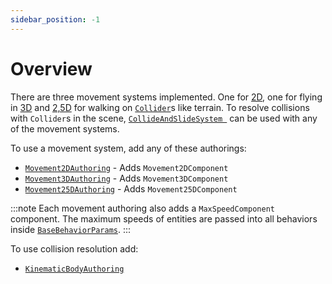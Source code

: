 ```yaml
---
sidebar_position: -1
---
```


# Overview

There are three movement systems implemented. One for [2D](/docs/documentation-defaults/movement/0_2D-movement), one for flying in [3D](/docs/documentation-defaults/movement/1_3D-movement) and [2,5D](/docs/documentation-defaults/movement/2_25D-movement) for walking on [`Collider`](https://docs.unity3d.com/ScriptReference/Collider.html)s like terrain. To resolve collisions with `Collider`s in the scene, [`CollideAndSlideSystem `](/docs/documentation-defaults/movement/collision-resolution) can be used with any of the movement systems. 

To use a movement system, add any of these authorings:

- [`Movement2DAuthoring`](/docs/documentation-defaults/movement/0_2D-movement) - Adds `Movement2DComponent`
- [`Movement3DAuthoring`](/docs/documentation-defaults/movement/1_3D-movement) - Adds `Movement3DComponent`
- [`Movement25DAuthoring`](/docs/documentation-defaults/movement/2_25D-movement) - Adds `Movement25DComponent`

:::note
Each movement authoring also adds a `MaxSpeedComponent` component. The maximum speeds of entities are passed into all behaviors inside [`BaseBehaviorParams`](/docs/documentation-core/base-system/BaseBehaviorParams). 
:::

To use collision resolution add:

- [`KinematicBodyAuthoring`](/docs/documentation-defaults/movement/collision-resolution)
